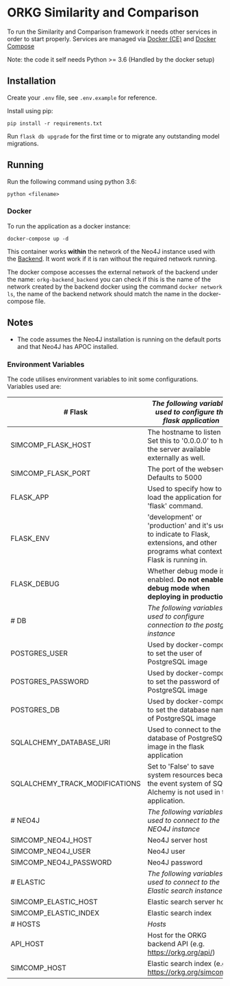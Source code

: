 # ORKG Similarity and Comparison

To run the Similarity and Comparison framework it needs other services in order to start properly.
Services are managed via [Docker (CE)](https://www.docker.com/community-edition) and [Docker Compose](https://docs.docker.com/compose/)

Note: the code it self needs Python >= 3.6 (Handled by the docker setup)

## Installation

Create your `.env` file, see `.env.example` for reference.

Install using pip:

    pip install -r requirements.txt

Run `flask db upgrade` for the first time or to migrate any outstanding model migrations.

## Running

Run the following command using python 3.6:

    python <filename>

### Docker

To run the application as a docker instance:

    docker-compose up -d

This container works **within** the network of the Neo4J instance used with the [Backend](https://gitlab.com/TIBHannover/orkg/orkg-backend). It wont work if it is ran without the required network running.

The docker compose accesses the external network of the backend under the name: `orkg-backend_backend` you can check if this is the name of the network created by the backend docker using the command `docker network ls`, the name of the backend network should match the name in the docker-compose file.

## Notes

* The code assumes the Neo4J installation is running on the default ports and that Neo4J has APOC installed.

### Environment Variables

The code utilises environment variables to init some configurations. Variables used are:

| # Flask                        | *The following variables used to configure the flask application*                                                                  |
|--------------------------------|------------------------------------------------------------------------------------------------------------------------------------|
| SIMCOMP_FLASK_HOST             | The hostname to listen on. Set this to '0.0.0.0' to have the server available externally as well.                                  |
| SIMCOMP_FLASK_PORT             | The port of the webserver. Defaults to 5000                                                                                        |
| FLASK_APP                      | Used to specify how to load the application for the 'flask' command.                                                               |
| FLASK_ENV                      | 'development' or 'production' and it's used to indicate to Flask, extensions, and other programs what context Flask is running in. |
| FLASK_DEBUG                    | Whether debug mode is enabled. **Do not enable debug mode when deploying in production.**                                          |
| # DB                           | *The following variables used to configure connection to the postgres instance*                                                    |
| POSTGRES_USER                  | Used by docker-compose to set the user of PostgreSQL image                                                                         |
| POSTGRES_PASSWORD              | Used by docker-compose to set the password of PostgreSQL image                                                                     |
| POSTGRES_DB                    | Used by docker-compose to set the database name of PostgreSQL image                                                                |
| SQLALCHEMY_DATABASE_URI        | Used to connect to the database of PostgreSQL image in the flask application                                                       |
| SQLALCHEMY_TRACK_MODIFICATIONS | Set to 'False' to save system resources because the event system of SQL Alchemy is not used in this application.                   |
| # NEO4J                        | *The following variables used to connect to the NEO4J instance*                                                                    |
| SIMCOMP_NEO4J_HOST             | Neo4J server host                                                                                                                  |
| SIMCOMP_NEO4J_USER             | Neo4J user                                                                                                                         |
| SIMCOMP_NEO4J_PASSWORD         | Neo4J password                                                                                                                     |
| # ELASTIC                      | *The following variables used to connect to the Elastic search instance*                                                           |
| SIMCOMP_ELASTIC_HOST           | Elastic search server host                                                                                                         |
| SIMCOMP_ELASTIC_INDEX          | Elastic search index                                                                                                               |
| # HOSTS                        | *Hosts*                                                                                                                              |
| API_HOST                       | Host for the ORKG backend API (e.g. https://orkg.org/api/)                                                                         |
| SIMCOMP_HOST                   | Elastic search index (e.g. https://orkg.org/simcomp/)                                                                             |

